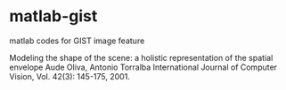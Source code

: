 # matlab-gist
matlab codes for GIST image feature

Modeling the shape of the scene: a holistic representation of the spatial envelope
Aude Oliva, Antonio Torralba
International Journal of Computer Vision, Vol. 42(3): 145-175, 2001.
